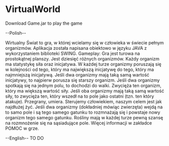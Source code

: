 # VirtualWorld
Download Game.jar to play the game

--Polish--

Wirtualny Świat to gra, w której wcielamy się w człowieka w świecie pełnym organizmów. Aplikacja została napisana obiektowo w języku JAVA z wykorzystaniem biblioteki SWING.
Gameplay:
Gra jest turowa na prostokątnej planszy. Jest dziesięć różnych organizmów. Każdy organizm ma statystykę siła oraz inicjatywa. W każdej turze organizmy poruszają się w kolejności od tego, który ma największą inicjatywę do tego, który ma najmniejszą inicjatywą. Jeśli dwa organizmy mają taką samą wartość inicjatywy, to najpierw porusza się starszy organizm. Jeśli dwa organizmy spotkają się na jednym polu, to dochodzi do walki. Zwycięża ten organizm, który ma większą wartość siły. Jeśli oba organizmy mają taką samą wartość siły, to zwycięża ten, który wszedł na to pole jako ostatni (tzn. ten który atakuje). Przegrany, umiera. Sterujemy człowiekiem, naszym celem jest jak najdłużej żyć. Jeśli dwa organizmy (dokładniej mówiąc zwierzęta) wejdą na to samo pole i są tego samego gatunku to rozmnażają się i powstaje nowy organizm tego samego gatunku. Rośliny mają w każdej turze pewną szansę na rozmnożenie się na sąsiadujące pole. Więcej informacji w zakładce POMOC w grze.

--English--
TO DO
